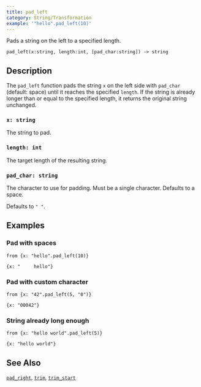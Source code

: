 ```yaml
---
title: pad_left
category: String/Transformation
example: '"hello".pad_left(10)'
---
```


Pads a string on the left to a specified length.

```tql
pad_left(x:string, length:int, [pad_char:string]) -> string
```

## Description

The `pad_left` function pads the string `x` on the left side with `pad_char`
(default: space) until it reaches the specified `length`. If the string is
already longer than or equal to the specified length, it returns the original
string unchanged.

### `x: string`

The string to pad.

### `length: int`

The target length of the resulting string.

### `pad_char: string`

The character to use for padding. Must be a single character. Defaults to a space.

Defaults to `" "`.

## Examples

### Pad with spaces

```tql
from {x: "hello".pad_left(10)}
```

```tql
{x: "     hello"}
```

### Pad with custom character

```tql
from {x: "42".pad_left(5, "0")}
```

```tql
{x: "00042"}
```

### String already long enough

```tql
from {x: "hello world".pad_left(5)}
```

```tql
{x: "hello world"}
```

## See Also

[`pad_right`](/reference/functions/pad_right),
[`trim`](/reference/functions/trim),
[`trim_start`](/reference/functions/trim_start)
